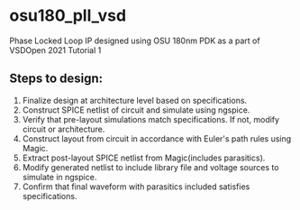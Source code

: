 # osu180_pll_vsd
Phase Locked Loop IP designed using OSU 180nm PDK as a part of VSDOpen 2021 Tutorial 1
## Steps to design:
1. Finalize design at architecture level based on specifications.
2. Construct SPICE netlist of circuit and simulate using ngspice.
3. Verify that pre-layout simulations match specifications. If not, modify circuit or architecture.
4. Construct layout from circuit in accordance with Euler's path rules using Magic.
5. Extract post-layout SPICE netlist from Magic(includes parasitics).
6. Modify generated netlist to include library file and voltage sources to simulate in ngspice.
7. Confirm that final waveform with parasitics included satisfies specifications.

